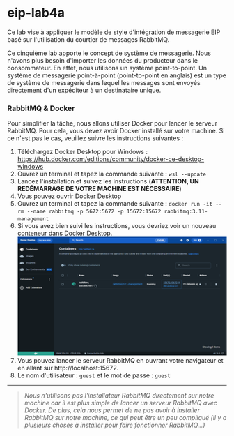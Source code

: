 # eip-lab4a

Ce lab vise à appliquer le modèle de style d'intégration de messagerie EIP basé sur l'utilisation du courtier de messages RabbitMQ.

Ce cinquième lab apporte le concept de système de messagerie. Nous n'avons plus besoin d'importer les données du producteur dans le consommateur. En effet, nous utilisons un système point-to-point. 
Un système de messagerie point-à-point (point-to-point en anglais) est un type de système de messagerie dans lequel les messages sont envoyés directement d'un expéditeur à un destinataire unique.



### RabbitMQ & Docker

Pour simplifier la tâche, nous allons utiliser Docker pour lancer le serveur RabbitMQ. Pour cela, vous devez avoir Docker installé sur votre machine. Si ce n'est pas le cas, veuillez suivre les instructions suivantes :

1. Téléchargez Docker Desktop pour Windows : https://hub.docker.com/editions/community/docker-ce-desktop-windows
2. Ouvrez un terminal et tapez la commande suivante : `wsl --update`
3. Lancez l'installation et suivez les instructions (**ATTENTION, UN REDÉMARRAGE DE VOTRE MACHINE EST NÉCESSAIRE**)
4. Vous pouvez ouvrir Docker Desktop
5. Ouvrez un terminal et tapez la commande suivante : `docker run -it --rm --name rabbitmq -p 5672:5672 -p 15672:15672 rabbitmq:3.11-management`
6. Si vous avez bien suivi les instructions, vous devriez voir un nouveau conteneur dans Docker Desktop.
![Le nouveau conteneur dans Docker Desktop](../res/docker.PNG)
7. Vous pouvez lancer le serveur RabbitMQ en ouvrant votre navigateur et en allant sur http://localhost:15672. 
8. Le nom d'utilisateur : `guest` et le mot de passe : `guest`

---

> _Nous n'utilisons pas l'installateur RabbitMQ directement sur notre machine car il est plus simple de lancer un serveur RabbitMQ avec Docker. De plus, cela nous permet de ne pas avoir à installer RabbitMQ sur notre machine, ce qui peut être un peu compliqué (il y a plusieurs choses à installer pour faire fonctionner RabbitMQ...)_ 
